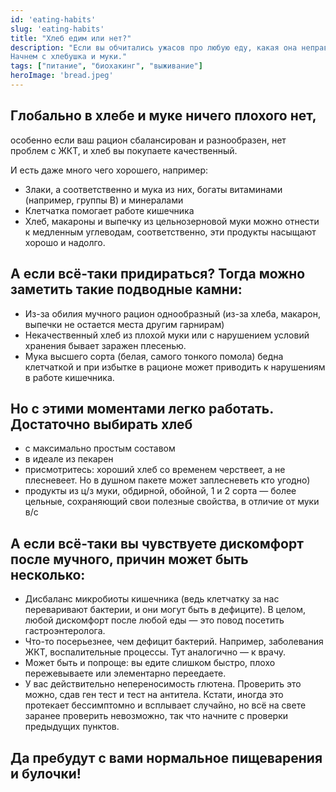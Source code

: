 ```yaml
---
id: 'eating-habits'
slug: 'eating-habits'
title: "Хлеб едим или нет?"
description: "Если вы обчитались ужасов про любую еду, какая она неправильная и вредная, и теперь не знаете, чем питаться, пора наводить порядок и реабилитировать жертв.
Начнем с хлебушка и муки."
tags: ["питание", "биохакинг", "выживание"]
heroImage: 'bread.jpeg'
---
```


## Глобально в хлебе и муке ничего плохого нет,
особенно если ваш рацион сбалансирован и разнообразен, нет проблем с ЖКТ, и хлеб вы покупаете качественный. 

И есть даже много чего хорошего, например:
- Злаки, а соответственно и мука из них, богаты витаминами (например, группы В) и минералами
- Клетчатка помогает работе кишечника
- Хлеб, макароны и выпечку из цельнозерновой муки можно отнести к медленным углеводам, соответственно, эти продукты насыщают хорошо и надолго.

## А если всё-таки придираться? Тогда можно заметить такие подводные камни: 

- Из-за обилия мучного рацион однообразный (из-за хлеба, макарон, выпечки не остается места другим гарнирам)
- Некачественный хлеб из плохой муки или с нарушением условий хранения бывает заражен плесенью.
- Мука высшего сорта (белая, самого тонкого помола) бедна клетчаткой и при избытке в рационе может приводить к нарушениям в работе кишечника.

## Но с этими моментами легко работать. Достаточно выбирать хлеб 

- с максимально простым составом 
- в идеале из пекарен
- присмотритесь: хороший хлеб со временем черствеет, а не плесневеет. Но в душном пакете может заплесневеть кто угодно)
- продукты из ц/з муки, обдирной, обойной, 1 и 2 сорта — более цельные, сохраняющий свои полезные свойства, в отличие от муки в/с

## А если всё-таки вы чувствуете дискомфорт после мучного, причин может быть несколько:

- Дисбаланс микробиоты кишечника (ведь клетчатку за нас переваривают бактерии, и они могут быть в дефиците). В целом, любой дискомфорт после любой еды — это повод посетить гастроэнтеролога.
- Что-то посерьезнее, чем дефицит бактерий. Например, заболевания ЖКТ, воспалительные процессы. Тут аналогично — к врачу.
- Может быть и попроще: вы едите слишком быстро, плохо пережевываете или элементарно переедаете.
- У вас действительно непереносимость глютена. Проверить это можно, сдав ген тест и тест на антитела. Кстати, иногда это протекает бессимптомно и всплывает случайно, но всё на свете заранее проверить невозможно, так что начните с проверки предыдущих пунктов.

## Да пребудут с вами нормальное пищеварения и булочки!
